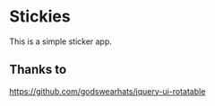 # Stickies

This is a simple sticker app.

## Thanks to

https://github.com/godswearhats/jquery-ui-rotatable
